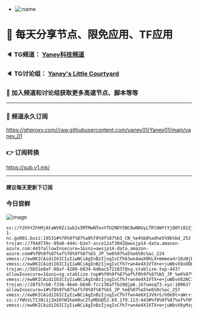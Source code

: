 +   ![:name](https://count.getloli.com/get/@yaney01?theme=gelbooru-h)

# 🚀 每天分享节点、限免应用、TF应用
### 🔈 TG频道： [Yaney科技频道](https://t.me/yaney_01) 
### 🔈 TG讨论组： [Yaney's Little Courtyard](https://t.me/+caB8IkK7JvMzM2I1)
### 🔔 加入频道和讨论组获取更多高速节点、脚本等等  
***
### 🔗  频道永久订阅
   https://ghproxy.com//raw.githubusercontent.com/yaney01/Yaney01/main/yaney_01
### 👉  订阅转换
   https://sub.v1.mk/
***
#### 建议每天更新下订阅
### 今日尝鲜
![image](https://github.com/yaney01/Yaney01/assets/53202722/107fedbe-5e9c-4632-897c-fa12fbd90736)

```
ss://Y2hhY2hhMjAtaWV0Zi1wb2x5MTMwNToxYTU2NDY5NC0wNDUyLTRlOWYtYjQ0Yi02ZjI5Yzg0Y2IwYjM@cn2-1-nc.go001.buzz:19531#%f0%9f%87%a8%f0%9f%87%b3_CN_%e4%b8%ad%e5%9b%bd_252
trojan://794d739c-89a0-444c-b2e7-acce12af3042@awsjp14-data.amazon-azure.com:443?allowInsecure=1&sni=awsjp14-data.amazon-azure.com#%f0%9f%87%af%f0%9f%87%b5_JP_%e6%97%a5%e6%9c%ac_224
vmess://ew0KICAidiI6ICIyIiwNCiAgInBzIjogIvCfh63wn4ewX0hLX+mmmea4r18zNjEiLA0KICAiYWRkIjogInMxLjJiMi50b3AiLA0KICAicG9ydCI6ICI1MDUwMiIsDQogICJpZCI6ICJiNDc5ZmZkMy01ODA5LTQwYTEtYjc4OS0xMjY1MmNjODA4NGQiLA0KICAiYWlkIjogIjAiLA0KICAic2N5IjogImF1dG8iLA0KICAibmV0IjogIndzIiwNCiAgInR5cGUiOiAibm9uZSIsDQogICJob3N0IjogInMxLjJiMi50b3AiLA0KICAicGF0aCI6ICIvcG9pc29uIiwNCiAgInRscyI6ICIiLA0KICAic25pIjogIiINCn0=
vmess://ew0KICAidiI6ICIyIiwNCiAgInBzIjogIvCfh7rwn4e4X1VTX+e+juWbvV8xODEiLA0KICAiYWRkIjogIjE4NS4xODkuMzIuOTYiLA0KICAicG9ydCI6ICI4MDgwIiwNCiAgImlkIjogImM5OGQzYTM4LTcyODUtNGVjMC1jOGQ4LTAwYzVjNjQ3ZWFhYiIsDQogICJhaWQiOiAiMCIsDQogICJzY3kiOiAiYXV0byIsDQogICJuZXQiOiAid3MiLA0KICAidHlwZSI6ICJub25lIiwNCiAgImhvc3QiOiAiMTg1LjE4OS4zMi45NiIsDQogICJwYXRoIjogIi8iLA0KICAidGxzIjogIiIsDQogICJzbmkiOiAiIg0KfQ==
trojan://5b51e0af-08af-4208-b834-6d6ac5721837@sg.stablize.top:443?allowInsecure=1&sni=sg.stablize.top#%f0%9f%87%af%f0%9f%87%b5_JP_%e6%97%a5%e6%9c%ac_313
vmess://ew0KICAidiI6ICIyIiwNCiAgInBzIjogIvCfh7rwn4e4X1VTX+e+juWbvV82NCIsDQogICJhZGQiOiAiY2YueXhqbm9kZS5jb20iLA0KICAicG9ydCI6ICI4MCIsDQogICJpZCI6ICIwOWMxZDMyZC00NDU4LTRlYmYtYjM2ZC00ZGQ3MzJiYWUzYWEiLA0KICAiYWlkIjogIjAiLA0KICAic2N5IjogImF1dG8iLA0KICAibmV0IjogIndzIiwNCiAgInR5cGUiOiAibm9uZSIsDQogICJob3N0IjogImRwMi55eGpub2RlLmNvbSIsDQogICJwYXRoIjogIi95eHpicCIsDQogICJ0bHMiOiAiIiwNCiAgInNuaSI6ICIiDQp9
trojan://28f57cb0-f336-46e6-b040-fcc138affb29@jp6.jb7ueoq73.xyz:10063?allowInsecure=1#%f0%9f%87%af%f0%9f%87%b5_JP_%e6%97%a5%e6%9c%ac_257
vmess://ew0KICAidiI6ICIyIiwNCiAgInBzIjogIvCfh7fwn4e6X1JVX+S/hOe9l+aWr+iBlOmCpl83NyIsDQogICJhZGQiOiAiaGtjMS5xdWlja2VybGluay54eXoiLA0KICAicG9ydCI6ICIxMDA1MyIsDQogICJpZCI6ICIzODUzYTJhYi02YmVjLTQ1MDMtODliOS1kM2NiY2M2YjY5YzkiLA0KICAiYWlkIjogIjAiLA0KICAic2N5IjogImF1dG8iLA0KICAibmV0IjogIndzIiwNCiAgInR5cGUiOiAibm9uZSIsDQogICJob3N0IjogImhrYzEucXVpY2tlcmxpbmsueHl6IiwNCiAgInBhdGgiOiAiL2g2anIyM3g5aDNscWlpdGciLA0KICAidGxzIjogIiIsDQogICJzbmkiOiAiIg0KfQ==
ss://YWVzLTI1Ni1jZmI6YW1hem9uc2tyMDU@52.69.179.113:443#%f0%9f%87%af%f0%9f%87%b5_JP_%e6%97%a5%e6%9c%ac_231
vmess://ew0KICAidiI6ICIyIiwNCiAgInBzIjogIvCfh7rwn4e4X1VTX+e+juWbvV8yMzgiLA0KICAiYWRkIjogIjEzNy4xNzUuOS4yMDQiLA0KICAicG9ydCI6ICI1NzkwMiIsDQogICJpZCI6ICI0MTgwNDhhZi1hMjkzLTRiOTktOWIwYy05OGNhMzU4MGRkMjQiLA0KICAiYWlkIjogIjY0IiwNCiAgInNjeSI6ICJhdXRvIiwNCiAgIm5ldCI6ICJ0Y3AiLA0KICAidHlwZSI6ICJub25lIiwNCiAgImhvc3QiOiAiIiwNCiAgInBhdGgiOiAiIiwNCiAgInRscyI6ICIiLA0KICAic25pIjogIiINCn0=


